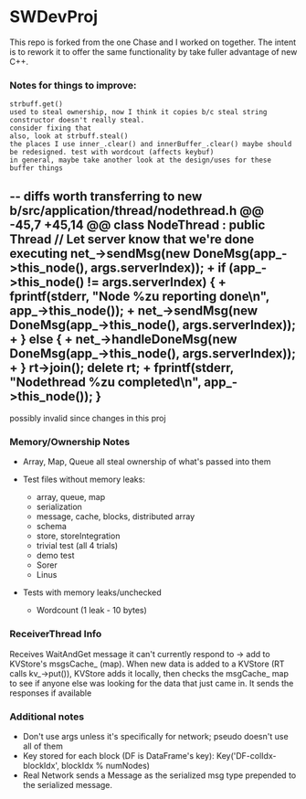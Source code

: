 # SWDevProj

This repo is forked from the one Chase and I worked on together.
The intent is to rework it to offer the same functionality by take fuller advantage of new C++.


### Notes for things to improve:
	strbuff.get()
	used to steal ownership, now I think it copies b/c steal string constructor doesn't really steal.
	consider fixing that
	also, look at strbuff.steal()
	the places I use inner_.clear() and innerBuffer_.clear() maybe should be redesigned. test with wordcout (affects keybuf)
	in general, maybe take another look at the design/uses for these buffer things
--
	diffs worth transferring to new
	b/src/application/thread/nodethread.h
	@@ -45,7 +45,14 @@ class NodeThread : public Thread
			 // Let server know that we're done executing
			 net_->sendMsg(new DoneMsg(app_->this_node(), args.serverIndex));
	+        if (app_->this_node() != args.serverIndex) {
	+            fprintf(stderr, "Node %zu reporting done\n", app_->this_node());
	+            net_->sendMsg(new DoneMsg(app_->this_node(), args.serverIndex));
	+        } else {
	+            net_->handleDoneMsg(new DoneMsg(app_->this_node(), args.serverIndex));
	+        }
			 rt->join();
			 delete rt;
	+        fprintf(stderr, "Nodethread %zu completed\n", app_->this_node());
		 }
--


possibly invalid since changes in this proj
### Memory/Ownership Notes
* Array, Map, Queue all steal ownership of what's passed into them
* Test files without memory leaks:
  * array, queue, map
  * serialization
  * message, cache, blocks, distributed array
  * schema
  * store, storeIntegration
  * trivial test (all 4 trials)
  * demo test
  * Sorer
  * Linus

* Tests with memory leaks/unchecked
  * Wordcount (1 leak - 10 bytes)

### ReceiverThread Info
Receives WaitAndGet message it can't currently respond to -> add to KVStore's msgsCache_ (map).
When new data is added to a KVStore (RT calls kv_->put()), KVStore adds it locally, 
then checks the msgCache_ map to see if anyone else was looking for the data that just came in.
It sends the responses if available

### Additional notes

* Don't use args unless it's specifically for network; pseudo doesn't use all of them
* Key stored for each block (DF is DataFrame's key): Key('DF-colIdx-blockIdx', blockIdx % numNodes)
* Real Network sends a Message as the serialized msg type prepended to the serialized message.
  


